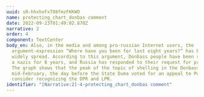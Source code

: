 ```yaml
---
uuid: sR-hhxhxFxT08fmzFKKWO
name: protecting_chart_donbas comment
date: 2022-09-23T01:49:02.870Z
narrative: 2
order: 4
component: TextCenter
body_en: Also, in the media and among pro-russian Internet users, the
  argument-expression “Where have you been for last eight years?” has been
  widely spread. According to this argument, Donbass people have been shelled by
  a nazis for 8 years, and Russia has responded to their request for protection.
  The graph shows that the peak of the topic of shelling in the Donbass was in
  mid-February, the day before the State Duma voted for an appeal to Putin to
  consider recognizing the DPR and LPR.
identifier: "[Narrative:2]-4-protecting_chart_donbas comment"
---
```

